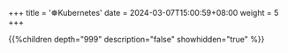 +++
title = '☸️Kubernetes'
date = 2024-03-07T15:00:59+08:00
weight = 5
+++

{{%children depth="999" description="false" showhidden="true" %}}
